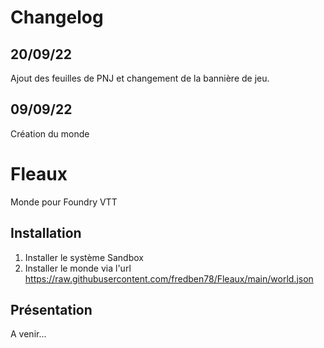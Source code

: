 # Changelog

## 20/09/22
Ajout des feuilles de PNJ et changement de la bannière de jeu.

## 09/09/22
Création du monde


# Fleaux
Monde pour Foundry VTT
## Installation
1. Installer le système Sandbox
2. Installer le monde via l'url https://raw.githubusercontent.com/fredben78/Fleaux/main/world.json


## Présentation
A venir...

